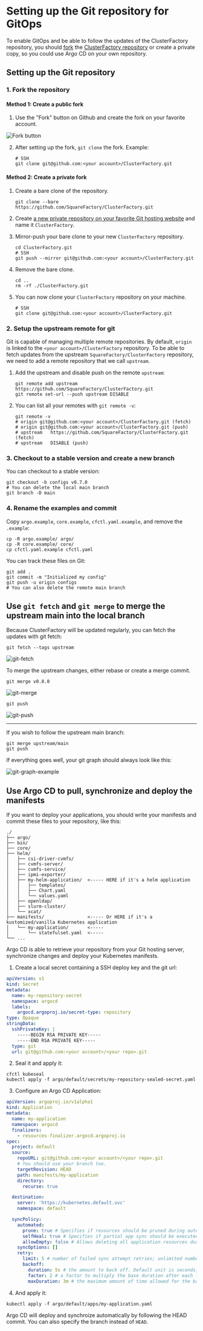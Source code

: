 # Setting up the Git repository for GitOps

To enable GitOps and be able to follow the updates of the ClusterFactory repository, you should [fork](https://docs.github.com/en/get-started/quickstart/fork-a-repo) the [ClusterFactory repository](https://github.com/SquareFactory/ClusterFactory) or create a private copy, so you could use Argo CD on your own repository.

## Setting up the Git repository

### 1. Fork the repository

#### Method 1: Create a public fork

1. Use the "Fork" button on Github and create the fork on your favorite account.

<div style={{textAlign: 'center'}}>

![Fork button](01-setting-up-repository.assets/fork_button.png)

</div>

2. After setting up the fork, `git clone` the fork. Example:

   ```shell title="user@local:/"
   # SSH
   git clone git@github.com:<your account>/ClusterFactory.git
   ```

#### Method 2: Create a private fork

1. Create a bare clone of the repository.

   ```shell title="user@local:/"
   git clone --bare https://github.com/SquareFactory/ClusterFactory.git
   ```

2. Create [a new private repository on your favorite Git hosting website](https://docs.github.com/en/repositories/creating-and-managing-repositories/creating-a-new-repository) and name it `ClusterFactory`.

3. Mirror-push your bare clone to your new `ClusterFactory` repository.

   ```shell title="user@local:/"
   cd ClusterFactory.git
   # SSH
   git push --mirror git@github.com:<your account>/ClusterFactory.git
   ```

4. Remove the bare clone.

   ```shell title="user@local:/ClusterFactory.git"
   cd ..
   rm -rf ./ClusterFactory.git

   ```

5. You can now clone your `ClusterFactory` repository on your machine.

   ```shell title="user@local:/"
   # SSH
   git clone git@github.com:<your account>/ClusterFactory.git
   ```

### 2. Setup the upstream remote for git

Git is capable of managing multiple remote repositories. By default, `origin` is linked to the `<your account>/ClusterFactory` repository. To be able to fetch updates from the upstream `SquareFactory/ClusterFactory` repository, we need to add a remote repository that we call `upstream`.

1. Add the upstream and disable push on the remote `upstream`:

   ```shell title="user@local:/ClusterFactory"
   git remote add upstream https://github.com/SquareFactory/ClusterFactory.git
   git remote set-url --push upstream DISABLE
   ```

2. You can list all your remotes with `git remote -v`:

   ```shell title="user@local:/ClusterFactory"
   git remote -v
   # origin	git@github.com:<your account>/ClusterFactory.git (fetch)
   # origin	git@github.com:<your account>/ClusterFactory.git (push)
   # upstream	https://github.com/SquareFactory/ClusterFactory.git (fetch)
   # upstream	DISABLE (push)
   ```

### 3. Checkout to a stable version and create a new branch

You can checkout to a stable version:

```shell title="user@local:/ClusterFactory"
git checkout -b configs v0.7.0
# You can delete the local main branch
git branch -D main
```

### 4. Rename the examples and commit

Copy `argo.example`, `core.example`, `cfctl.yaml.example`, and remove the `.example`:

```shell title="user@local:/ClusterFactory"
cp -R argo.example/ argo/
cp -R core.example/ core/
cp cfctl.yaml.example cfctl.yaml
```

You can track these files on Git:

```shell title="user@local:/ClusterFactory"
git add .
git commit -m "Initialized my config"
git push -u origin configs
# You can also delete the remote main branch
```

## Use `git fetch` and `git merge` to merge the upstream main into the local branch

Because ClusterFactory will be updated regularly, you can fetch the updates with git fetch:

```shell title="user@local:/ClusterFactory"
git fetch --tags upstream
```

<div style={{textAlign: 'center'}}>

![git-fetch](01-setting-up-repository.assets/image-20220624193812004.png)

</div>

To merge the upstream changes, either rebase or create a merge commit.

```shell title="user@local:/ClusterFactory"
git merge v0.8.0
```

<div style={{textAlign: 'center'}}>

![git-merge](01-setting-up-repository.assets/image-20220624194957531.png)

</div>

```shell title="user@local:/ClusterFactory"
git push
```

<div style={{textAlign: 'center'}}>

![git-push](01-setting-up-repository.assets/image-20220624195047988.png)

</div>

---

If you wish to follow the upstream main branch:

```shell title="user@local:/ClusterFactory"
git merge upstream/main
git push
```

If everything goes well, your git graph should always look like this:

<div style={{textAlign: 'center'}}>

![git-graph-example](01-setting-up-repository.assets/image-20220624204605963.png)

</div>

## Use Argo CD to pull, synchronize and deploy the manifests

If you want to deploy your applications, you should write your manifests and commit these files to your repository, like this:

```text
./
├── argo/
├── bin/
├── core/
├── helm/
│   ├── csi-driver-cvmfs/
│   ├── cvmfs-server/
│   ├── cvmfs-service/
│   ├── ipmi-exporter/
│   ├── my-helm-application/  <----- HERE if it's a helm application
│   │   ├── templates/
│   │   ├── Chart.yaml
│   │   └── values.yaml
│   ├── openldap/
│   ├── slurm-cluster/
│   └── xcat/
├── manifests/                <----- Or HERE if it's a kustomized/vanilla Kubernetes application
│   └── my-application/       <-----
│       └── statefulset.yaml  <-----
└── ...
```

Argo CD is able to retrieve your repository from your Git hosting server, synchronize changes and deploy your Kubernetes manifests.

1. Create a local secret containing a SSH deploy key and the git url:

```yaml title="argo/default/secrets/my-repository-secret.yaml.local"
apiVersion: v1
kind: Secret
metadata:
  name: my-repository-secret
  namespace: argocd
  labels:
    argocd.argoproj.io/secret-type: repository
type: Opaque
stringData:
  sshPrivateKey: |
    -----BEGIN RSA PRIVATE KEY-----
    -----END RSA PRIVATE KEY-----
  type: git
  url: git@github.com:<your account>/<your repo>.git
```

2. Seal it and apply it:

```shell
cfctl kubeseal
kubectl apply -f argo/default/secrets/my-repository-sealed-secret.yaml
```

3. Configure an Argo CD Application:

```yaml title="argo/default/apps/my-application.yaml"
apiVersion: argoproj.io/v1alpha1
kind: Application
metadata:
  name: my-application
  namespace: argocd
  finalizers:
    - resources-finalizer.argocd.argoproj.io
spec:
  project: default
  source:
    repoURL: git@github.com:<your account>/<your repo>.git
    # You should use your branch too.
    targetRevision: HEAD
    path: manifests/my-application
    directory:
      recurse: true

  destination:
    server: 'https://kubernetes.default.svc'
    namespace: default

  syncPolicy:
    automated:
      prune: true # Specifies if resources should be pruned during auto-syncing ( false by default ).
      selfHeal: true # Specifies if partial app sync should be executed when resources are changed only in target Kubernetes cluster and no git change detected ( false by default ).
      allowEmpty: false # Allows deleting all application resources during automatic syncing ( false by default ).
    syncOptions: []
    retry:
      limit: 5 # number of failed sync attempt retries; unlimited number of attempts if less than 0
      backoff:
        duration: 5s # the amount to back off. Default unit is seconds, but could also be a duration (e.g. "2m", "1h")
        factor: 2 # a factor to multiply the base duration after each failed retry
        maxDuration: 3m # the maximum amount of time allowed for the backoff strategy
```

4. And apply it:

```shell
kubectl apply -f argo/default/apps/my-application.yaml
```

Argo CD will deploy and synchroize automatically by following the HEAD commit. You can also specify the branch instead of `HEAD`.
